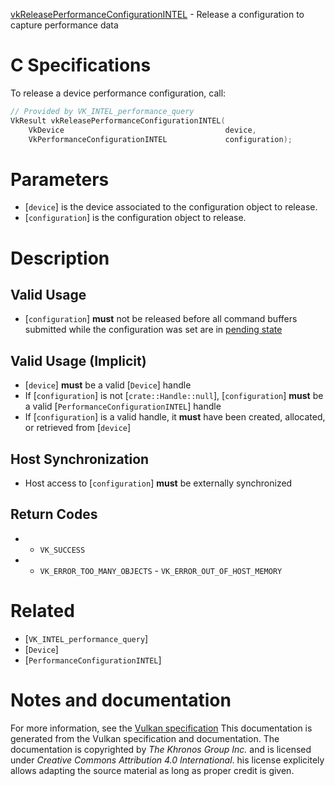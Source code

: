 [vkReleasePerformanceConfigurationINTEL](https://www.khronos.org/registry/vulkan/specs/1.3-extensions/man/html/vkReleasePerformanceConfigurationINTEL.html) - Release a configuration to capture performance data

# C Specifications
To release a device performance configuration, call:
```c
// Provided by VK_INTEL_performance_query
VkResult vkReleasePerformanceConfigurationINTEL(
    VkDevice                                    device,
    VkPerformanceConfigurationINTEL             configuration);
```

# Parameters
- [`device`] is the device associated to the configuration object to release.
- [`configuration`] is the configuration object to release.

# Description
## Valid Usage
-  [`configuration`] **must**  not be released before all command buffers submitted while the configuration was set are in [pending state](https://www.khronos.org/registry/vulkan/specs/1.3-extensions/html/vkspec.html#commandbuffers-lifecycle)

## Valid Usage (Implicit)
-  [`device`] **must**  be a valid [`Device`] handle
-    If [`configuration`] is not [`crate::Handle::null`], [`configuration`] **must**  be a valid [`PerformanceConfigurationINTEL`] handle
-    If [`configuration`] is a valid handle, it  **must**  have been created, allocated, or retrieved from [`device`]

## Host Synchronization
- Host access to [`configuration`] **must**  be externally synchronized

## Return Codes
*   - `VK_SUCCESS` 
*   - `VK_ERROR_TOO_MANY_OBJECTS`  - `VK_ERROR_OUT_OF_HOST_MEMORY`

# Related
- [`VK_INTEL_performance_query`]
- [`Device`]
- [`PerformanceConfigurationINTEL`]

# Notes and documentation
For more information, see the [Vulkan specification](https://www.khronos.org/registry/vulkan/specs/1.3-extensions/html/vkspec.html)
This documentation is generated from the Vulkan specification and documentation.
The documentation is copyrighted by *The Khronos Group Inc.* and is licensed under *Creative Commons Attribution 4.0 International*.
his license explicitely allows adapting the source material as long as proper credit is given.
        